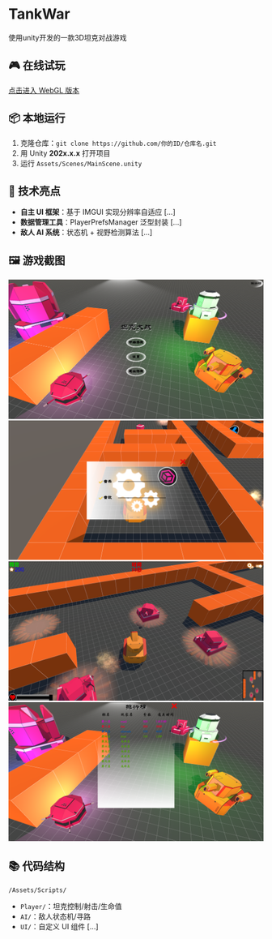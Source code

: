 # TankWar
使用unity开发的一款3D坦克对战游戏

## 🎮 在线试玩
[点击进入 WebGL 版本](https://ShenQing8.github.io/TankWar/) 

## 📦 本地运行
1. 克隆仓库：`git clone https://github.com/你的ID/仓库名.git`
2. 用 Unity **202x.x.x** 打开项目
3. 运行 `Assets/Scenes/MainScene.unity`

## 🔧 技术亮点
- **自主 UI 框架**：基于 IMGUI 实现分辨率自适应 [...]
- **数据管理工具**：PlayerPrefsManager 泛型封装 [...]
- **敌人 AI 系统**：状态机 + 视野检测算法 [...]

## 🖼️ 游戏截图
![游戏截图1](/Pictures/Begin.png)
![游戏截图2](/Pictures/SettingPanel.png)
![游戏截图3](/Pictures/Game.png)
![游戏截图4](/Pictures/RankPanel.png)

## 📚 代码结构
`/Assets/Scripts/`
- `Player/`：坦克控制/射击/生命值  
- `AI/`：敌人状态机/寻路  
- `UI/`：自定义 UI 组件 [...]
